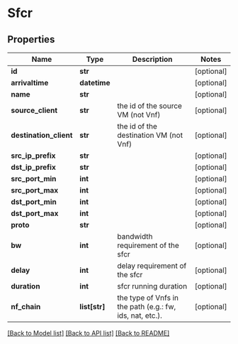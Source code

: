 # Sfcr

## Properties
Name | Type | Description | Notes
------------ | ------------- | ------------- | -------------
**id** | **str** |  | [optional] 
**arrivaltime** | **datetime** |  | [optional] 
**name** | **str** |  | [optional] 
**source_client** | **str** | the id of the source VM (not Vnf) | [optional] 
**destination_client** | **str** | the id of the destination VM (not Vnf) | [optional] 
**src_ip_prefix** | **str** |  | [optional] 
**dst_ip_prefix** | **str** |  | [optional] 
**src_port_min** | **int** |  | [optional] 
**src_port_max** | **int** |  | [optional] 
**dst_port_min** | **int** |  | [optional] 
**dst_port_max** | **int** |  | [optional] 
**proto** | **str** |  | [optional] 
**bw** | **int** | bandwidth requirement of the sfcr | [optional] 
**delay** | **int** | delay requirement of the sfcr | [optional] 
**duration** | **int** | sfcr running duration | [optional] 
**nf_chain** | **list[str]** | the type of Vnfs in the path (e.g.: fw, ids, nat, etc.). | [optional] 

[[Back to Model list]](../README.md#documentation-for-models) [[Back to API list]](../README.md#documentation-for-api-endpoints) [[Back to README]](../README.md)


